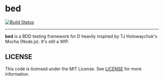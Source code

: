 bed
===
[![Build Status](https://travis-ci.org/yamadapc/bed?branch=master)](https://travis-ci.org/yamadapc/bed)
- - -

**bed** is a BDD testing framework for D heavily inspired by TJ Holowaychuk's
Mocha (Node.js). It's still a WIP.

## LICENSE

This code is licensed under the MIT License. See [LICENSE](LICENSE) for more
information.
